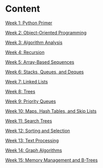 <h1>Content</h1>

[Week 1: Python Primer](https://github.com/mukeshmithrakumar/Learn_ML_in_6_Months/tree/master/Algorithms/Notes/PythonPrimer.md)

[Week 2: Object-Oriented Programming](https://github.com/mukeshmithrakumar/Learn_ML_in_6_Months/tree/master/Algorithms/Notes/ObjectOrientedProgramming.md)

[Week 3: Algorithm Analysis]()

[Week 4: Recursion]()

[Week 5: Array-Based Sequences]()

[Week 6: Stacks, Queues, and Deques]()

[Week 7: Linked Lists]()

[Week 8: Trees]()

[Week 9: Priority Queues]()

[Week 10: Maps, Hash Tables, and Skip Lists]()

[Week 11: Search Trees]()

[Week 12: Sorting and Selection]()

[Week 13: Text Processing]()

[Week 14: Graph Algorithms]()

[Week 15: Memory Management and B-Trees]()
